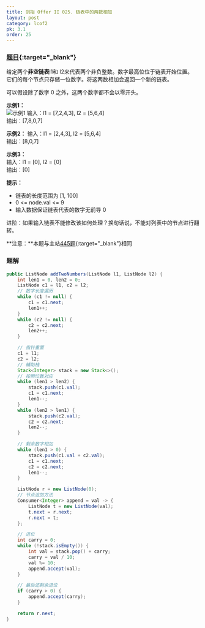 ```yaml
---
title: 剑指 Offer II 025. 链表中的两数相加
layout: post
category: lcof2
pk: 3.1
order: 25
---
```


### [题目](https://leetcode-cn.com/problems/lMSNwu/){:target="_blank"}

给定两个**非空链表**l1和 l2来代表两个非负整数。数字最高位位于链表开始位置。
它们的每个节点只存储一位数字。将这两数相加会返回一个新的链表。

可以假设除了数字 0 之外，这两个数字都不会以零开头。

**示例1：**  
![示例1](https://cdn.jsdelivr.net/gh/PasseRR/JavaLeetCode/docs/images/3/025/1626420025-fZfzMX-image.png)
输入：l1 = [7,2,4,3], l2 = [5,6,4]  
输出：[7,8,0,7]

**示例2：**
输入：l1 = [2,4,3], l2 = [5,6,4]  
输出：[8,0,7]

**示例3：**  
输入：l1 = [0], l2 = [0]  
输出：[0]

**提示：**
- 链表的长度范围为 [1, 100]
- 0 <= node.val <= 9
- 输入数据保证链表代表的数字无前导 0

进阶：如果输入链表不能修改该如何处理？换句话说，不能对列表中的节点进行翻转。

**注意：**本题与主站[445题](https://leetcode-cn.com/problems/add-two-numbers-ii/){:target="_blank"}相同

### 题解

```java
public ListNode addTwoNumbers(ListNode l1, ListNode l2) {
    int len1 = 0, len2 = 0;
    ListNode c1 = l1, c2 = l2;
    // 数字长度遍历
    while (c1 != null) {
        c1 = c1.next;
        len1++;
    }
    while (c2 != null) {
        c2 = c2.next;
        len2++;
    }

    // 指针重置
    c1 = l1;
    c2 = l2;
    // 辅助栈
    Stack<Integer> stack = new Stack<>();
    // 按照位数对应
    while (len1 > len2) {
        stack.push(c1.val);
        c1 = c1.next;
        len1--;
    }
    while (len2 > len1) {
        stack.push(c2.val);
        c2 = c2.next;
        len2--;
    }

    // 剩余数字相加
    while (len1 > 0) {
        stack.push(c1.val + c2.val);
        c1 = c1.next;
        c2 = c2.next;
        len1--;
    }

    ListNode r = new ListNode(0);
    // 节点追加方法
    Consumer<Integer> append = val -> {
        ListNode t = new ListNode(val);
        t.next = r.next;
        r.next = t;
    };

    // 进位
    int carry = 0;
    while (!stack.isEmpty()) {
        int val = stack.pop() + carry;
        carry = val / 10;
        val %= 10;
        append.accept(val);
    }

    // 最后还剩余进位
    if (carry > 0) {
        append.accept(carry);
    }

    return r.next;
}
```